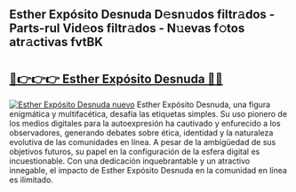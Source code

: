 ## Esther Expósito Desnuda D𝚎sn𝚞dos filtr𝚊dos - Parts-rul Vid𝚎os filtr𝚊dos - N𝚞evas f𝚘tos atr𝚊ctivas fvtBK

# <h2><a href="http://mbcuj0.tromn.icu/?c=Esther+Exp%c3%b3sito+Desnuda">🔗👉👉👉 Esther Expósito Desnuda 🔗🔗</a></h2>

[![Esther Expósito Desnuda nuevo](https://i.imgur.com/pEAQMta.gif)](http://mbcuj0.tromn.icu/?c=Esther+Exp%c3%b3sito+Desnuda)
Esther Expósito Desnuda, una figura enigmática y multifacética, desafía las etiquetas simples. Su uso pionero de los medios digitales para la autoexpresión ha cautivado y enfurecido a los observadores, generando debates sobre ética, identidad y la naturaleza evolutiva de las comunidades en línea. A pesar de la ambigüedad de sus objetivos futuros, su papel en la configuración de la esfera digital es incuestionable. Con una dedicación inquebrantable y un atractivo innegable, el impacto de Esther Expósito Desnuda en la comunidad en línea es ilimitado.
